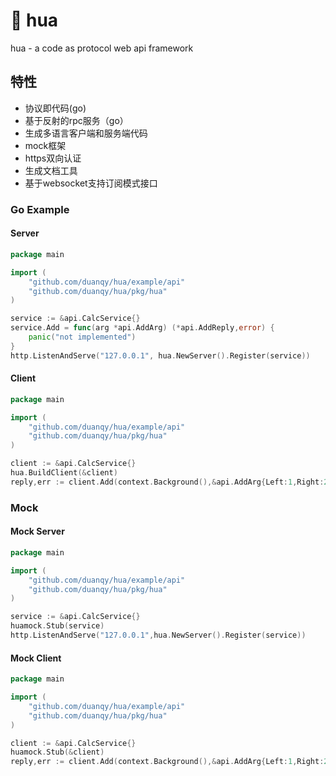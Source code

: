 # 🌺 hua 
hua - a code as protocol web api framework

## 特性
* 协议即代码(go)
* 基于反射的rpc服务（go）
* 生成多语言客户端和服务端代码
* mock框架
* https双向认证
* 生成文档工具
* 基于websocket支持订阅模式接口

### Go Example

#### Server

```go
package main

import (
	"github.com/duanqy/hua/example/api"
	"github.com/duanqy/hua/pkg/hua"
)

service := &api.CalcService{}
service.Add = func(arg *api.AddArg) (*api.AddReply,error) {
	panic("not implemented")
}
http.ListenAndServe("127.0.0.1", hua.NewServer().Register(service))
```


#### Client
```go
package main

import (
	"github.com/duanqy/hua/example/api"
	"github.com/duanqy/hua/pkg/hua"
)

client := &api.CalcService{}
hua.BuildClient(&client)
reply,err := client.Add(context.Background(),&api.AddArg{Left:1,Right:2})
```

### Mock

#### Mock Server
```go
package main

import (
	"github.com/duanqy/hua/example/api"
	"github.com/duanqy/hua/pkg/hua"
)

service := &api.CalcService{}
huamock.Stub(service)
http.ListenAndServe("127.0.0.1",hua.NewServer().Register(service))
```
#### Mock Client
```go
package main

import (
	"github.com/duanqy/hua/example/api"
	"github.com/duanqy/hua/pkg/hua"
)

client := &api.CalcService{}
huamock.Stub(&client)
reply,err := client.Add(context.Background(),&api.AddArg{Left:1,Right:2})
```